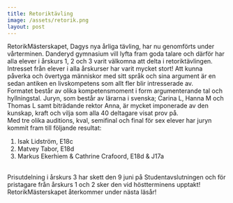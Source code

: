 ```yaml
---
title: Retoriktävling
image: /assets/retorik.png
layout: post
---
```


RetorikMästerskapet, Dagys nya årliga tävling, har nu genomförts under vårterminen. Danderyd gymnasium vill lyfta fram goda talare och därför har alla elever i årskurs 1, 2 och 3 varit välkomna att delta i retoriktävlingen. 
<br>
Intresset från elever i alla årskurser har varit mycket stort! Att kunna påverka och övertyga människor med sitt språk och sina argument är en sedan antiken en livskompetens som allt fler blir intresserade av. 
<br>
Formatet består av olika kompetensmoment i form argumenterande tal och hyllningstal.
Juryn, som består av lärarna i svenska;  Carina L, Hanna M och Thomas L samt biträdande rektor Anna, är mycket imponerade av den kunskap, kraft och vilja som alla 40 deltagare visat prov på. 
<br>
Med tre olika auditions, kval, semifinal och final för sex elever har juryn kommit fram till följande resultat:
1.	Isak Lidström, E18c
2.	Matvey Tabor, E18d
3.	Markus Ekerhiem & Cathrine Crafoord, E18d & J17a 
<br>
Prisutdelning i årskurs 3 har skett den 9 juni på Studentavslutningen och för pristagare från årskurs 1 och 2 sker den vid höstterminens upptakt!
<br>
RetorikMästerskapet återkommer under nästa läsår! 
